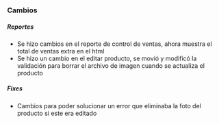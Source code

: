 <h3>Cambios</h3>
<h5>Reportes</h5>
<ul>
    <li>Se hizo cambios en el reporte de control de ventas, ahora muestra el total de ventas extra en el html</li>
    <li>Se hizo un cambio en el editar producto, se movió y modificó la validación para borrar el archivo de imagen cuando se actualiza el producto</li>
</ul>

<h5>Fixes</h5>
<ul>
    <li>Cambios para poder solucionar un error que eliminaba la foto del producto si este era editado</li>
</ul>